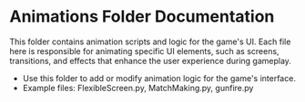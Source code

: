# Animations Folder Documentation

This folder contains animation scripts and logic for the game's UI. Each file here is responsible for animating specific UI elements, such as screens, transitions, and effects that enhance the user experience during gameplay.

- Use this folder to add or modify animation logic for the game's interface.
- Example files: FlexibleScreen.py, MatchMaking.py, gunfire.py
